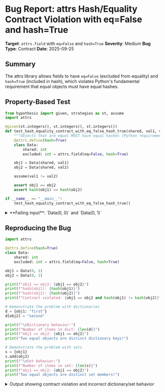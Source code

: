 # Bug Report: attrs Hash/Equality Contract Violation with eq=False and hash=True

**Target**: `attrs.field` with `eq=False` and `hash=True`
**Severity**: Medium
**Bug Type**: Contract
**Date**: 2025-09-25

## Summary

The attrs library allows fields to have `eq=False` (excluded from equality) and `hash=True` (included in hash), which violates Python's fundamental requirement that equal objects must have equal hashes.

## Property-Based Test

```python
from hypothesis import given, strategies as st, assume
import attrs

@given(st.integers(), st.integers(), st.integers())
def test_hash_equality_contract_with_eq_false_hash_true(shared, val1, val2):
    """Objects that are equal MUST have equal hashes (Python requirement)"""
    @attrs.define(hash=True)
    class Data:
        shared: int
        excluded: int = attrs.field(eq=False, hash=True)

    obj1 = Data(shared, val1)
    obj2 = Data(shared, val2)

    assume(val1 != val2)

    assert obj1 == obj2
    assert hash(obj1) == hash(obj2)

if __name__ == "__main__":
    test_hash_equality_contract_with_eq_false_hash_true()
```

<details>

<summary>
**Failing input**: `Data(0, 0)` and `Data(0, 1)`
</summary>
```
Traceback (most recent call last):
  File "/home/npc/pbt/agentic-pbt/worker_/57/hypo.py", line 21, in <module>
    test_hash_equality_contract_with_eq_false_hash_true()
    ~~~~~~~~~~~~~~~~~~~~~~~~~~~~~~~~~~~~~~~~~~~~~~~~~~~^^
  File "/home/npc/pbt/agentic-pbt/worker_/57/hypo.py", line 5, in test_hash_equality_contract_with_eq_false_hash_true
    def test_hash_equality_contract_with_eq_false_hash_true(shared, val1, val2):
                   ^^^
  File "/home/npc/miniconda/lib/python3.13/site-packages/hypothesis/core.py", line 2124, in wrapped_test
    raise the_error_hypothesis_found
  File "/home/npc/pbt/agentic-pbt/worker_/57/hypo.py", line 18, in test_hash_equality_contract_with_eq_false_hash_true
    assert hash(obj1) == hash(obj2)
           ^^^^^^^^^^^^^^^^^^^^^^^^
AssertionError
Falsifying example: test_hash_equality_contract_with_eq_false_hash_true(
    # The test always failed when commented parts were varied together.
    shared=0,  # or any other generated value
    val1=0,  # or any other generated value
    val2=1,  # or any other generated value
)
```
</details>

## Reproducing the Bug

```python
import attrs

@attrs.define(hash=True)
class Data:
    shared: int
    excluded: int = attrs.field(eq=False, hash=True)

obj1 = Data(0, 1)
obj2 = Data(0, 2)

print(f"obj1 == obj2: {obj1 == obj2}")
print(f"hash(obj1): {hash(obj1)}")
print(f"hash(obj2): {hash(obj2)}")
print(f"Contract violated: {obj1 == obj2 and hash(obj1) != hash(obj2)}")

# Demonstrate the problem with dictionaries
d = {obj1: "first"}
d[obj2] = "second"

print(f"\nDictionary behavior:")
print(f"Number of items in dict: {len(d)}")
print(f"obj1 == obj2: {obj1 == obj2}")
print("Two equal objects are distinct dictionary keys!")

# Demonstrate the problem with sets
s = {obj1}
s.add(obj2)
print(f"\nSet behavior:")
print(f"Number of items in set: {len(s)}")
print(f"obj1 == obj2: {obj1 == obj2}")
print("Two equal objects are distinct set members!")
```

<details>

<summary>
Output showing contract violation and incorrect dictionary/set behavior
</summary>
```
obj1 == obj2: True
hash(obj1): 1778154771209699592
hash(obj2): -3114919257762996774
Contract violated: True

Dictionary behavior:
Number of items in dict: 2
obj1 == obj2: True
Two equal objects are distinct dictionary keys!

Set behavior:
Number of items in set: 2
obj1 == obj2: True
Two equal objects are distinct set members!
```
</details>

## Why This Is A Bug

This violates Python's fundamental hash/equality contract as documented in the Python data model:

> "The only required property is that objects which compare equal have the same hash value"

When a field is marked with `eq=False`, it is excluded from equality comparisons. However, when the same field has `hash=True`, it is included in hash calculations. This creates a situation where two objects can be equal (because they only differ in fields excluded from equality) but have different hash values (because those excluded fields are still used in the hash).

This violation causes critical failures in Python's hash-based collections:

1. **Dictionaries break**: Equal objects with different hashes can exist as separate keys, violating the expectation that `d[obj1]` and `d[obj2]` refer to the same entry when `obj1 == obj2`.

2. **Sets break**: Equal objects are treated as distinct members, violating the mathematical definition of a set.

3. **Cache lookups fail**: Any code using objects as cache keys will malfunction.

The attrs documentation itself acknowledges this is incorrect behavior, stating in the field() docstring: "If None (default), mirror *eq*'s value. This is the correct behavior according the Python spec. Setting this value to anything else than None is *discouraged*."

## Relevant Context

The issue occurs in `/home/npc/miniconda/lib/python3.13/site-packages/attr/_next_gen.py:508-510` where the documentation states:

> "Include this attribute in the generated `__hash__` method. If None (default), mirror *eq*'s value. This is the correct behavior according the Python spec. Setting this value to anything else than None is *discouraged*."

Despite this acknowledgment that deviating from mirroring eq is incorrect, the library still allows the invalid combination without any validation or warning.

The attrs library already validates other invalid field combinations. For example, in the attrib function, it validates that `eq=False` and `order=True` is invalid because ordering requires equality.

Documentation reference: https://www.attrs.org/en/stable/api.html#attrs.field

## Proposed Fix

Add validation to prevent the invalid `eq=False, hash=True` combination by raising a ValueError, similar to existing validation for other invalid combinations:

```diff
--- a/attr/_make.py
+++ b/attr/_make.py
@@ -160,6 +160,11 @@ def attrib(
     eq, eq_key, order, order_key = _determine_attrib_eq_order(
         cmp, eq, order, True
     )
+
+    # Validate hash/eq compatibility
+    if eq is False and hash is True:
+        msg = "Cannot set hash=True when eq=False. This violates Python's hash/equality contract: equal objects must have equal hashes."
+        raise ValueError(msg)

     if hash is not None and hash is not True and hash is not False:
         msg = "Invalid value for hash.  Must be True, False, or None."
```

A similar check should be added to the `field()` function in `_next_gen.py`. Alternatively, the library could automatically set `hash=False` when `eq=False` is specified, with a warning to inform the user.